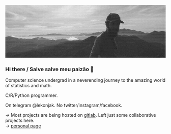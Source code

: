 ![mountaineering somewhere](img.jpg)
### Hi there / Salve salve meu paizão 👋

Computer science undergrad in a neverending journey to the amazing world of statistics and math.  

C/R/Python programmer.

On telegram @lekonjak. No twitter/instagram/facebook.

-> Most projects are being hosted on [gitlab](https://gitlab.com/lekonjak). Left just some collaborative projects here.   
-> [personal page](https://lkj.li)
